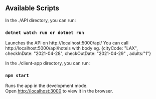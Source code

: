 ## Available Scripts

In the ./API directory, you can run:

### `dotnet watch run or dotnet run`

Launches the API on http://localhost:5000/api/
You can call http://localhost:5000/api/hotels with body eg.
{cityCode: "LAX", checkInDate: "2021-04-28", checkOutDate: "2021-04-29" , adults:"1"}

In the ./client-app directory, you can run:

### `npm start`

Runs the app in the development mode.\
Open [http://localhost:3000](http://localhost:3000) to view it in the browser.
